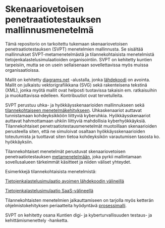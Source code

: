 # Skenaariovetoisen penetraatiotestauksen mallinnusmenetelmä

Tämä repositorio on tarkoitettu tukemaan skenaariovetoisen penetraatiotestauksen (SVPT) menetelmien mallinnusta. Se sisältää mallinnukset SVPT-metamenetelmästä ja tilannekohtaisista menetelmistä tietojenkalastelusimulaatioiden organisointiin. SVPT on kehitetty kuntien tarpeisiin, mutta se on usein sellaisenaan sovellettavissa myös muissa organisaatioissa.

Mallit on kehitetty [diagrams.net](https://diagrams.net/) -alustalla, jonka [lähdekoodi](https://github.com/jgraph/drawio) on avointa. Mallit on julkaistu vektorigrafiikkana (SVG) sekä rakenteisena tekstinä (XML), jonka myötä mallit ovat helposti tuotavissa takaisin em. ratkaisuihin ja muokattavissa edelleen. Kontribuutiot ovat tervetulleita.

SVPT perustuu uhka- ja hyökkäysskenaarioiden mallinnukseen sekä [tilannekohtaiseen menetelmäkehitykseen](https://link.springer.com/book/10.1007/978-3-642-41467-1). Uhkaskenaariot auttavat tunnistamaan kohdeyksikköön liittyviä kyberuhkia. Hyökkäysskenaariot auttavat hahmottamaan uhkiin liittyviä mahdollisia kyberhyökkäyksiä. Tilannekohtaiset penetraatiotestausmenetelmät muotoillaan skenaarioiden perusteella siten, että ne simuloivat osaltaan hyökkäysskenaarioiden toteutumista ja tuottavat siten tietoa kohdeyksikön varautumisen tasosta ko. hyökkäyksiin.

Tilannekohtaiset menetelmät perustuvat skenaariovetoisen penetraatiotestauksen [metamenetelmään](/mallit/svg/Metamenetelma.svg), joka pyrkii mallintamaan sovellusalueen tärkeimmät käsitteet ja niiden väliset yhteydet.

Esimerkkejä tilannekohtaisista menetelmistä:

[Tietojenkalastelusimulaatio avoimen lähdekoodin välineillä](/mallit/svg/Tietojenkalastelu1_OSS.svg)

[Tietojenkalastelusimulaatio SaaS-välineellä](/mallit/svg/Tietojenkalastelu1_SaaS.svg)

Tilannekohtaisten menetelmien jalkauttamiseen on tarjolla myös ketterän ohjelmistokehityksen periaatteita hyödyntävä [prosessimalli](/mallit/svg/Prosessimalli.svg).

SVPT on kehitetty osana Kuntien digi- ja kyberturvallisuuden testaus- ja kehittämismenettely -hanketta.

